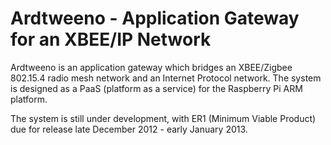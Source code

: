 # Ardtweeno - Application Gateway for an XBEE/IP Network

Ardtweeno is an application gateway which bridges an XBEE/Zigbee 802.15.4 radio mesh network and an Internet Protocol network. 
The system is designed as a PaaS (platform as a service) for the Raspberry Pi ARM platform. 

The system is still under development, with ER1 (Minimum Viable Product) due for release late December 2012 - early January 2013.
